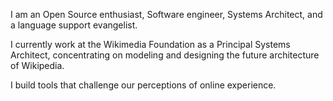 I am an Open Source enthusiast, Software engineer, Systems Architect, and a language support evangelist. 

I currently work at the Wikimedia Foundation as a Principal Systems Architect, concentrating on modeling and designing the future architecture of Wikipedia.

I build tools that challenge our perceptions of online experience.